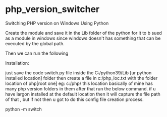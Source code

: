 # php_version_switcher
Switching PHP version on Windows Using Python

Create the module and save it in the Lib folder of the python for it to b sued as a module in windows
since windows doesn't has something that can be executed by the global path.

Then we can run the following 


Installation:

just save the code switch.py file inside the C:/python39/Lib [ur python installed location]  folder then create a file in c:/php_loc.txt with the folder location of php[root one] eg: c:/php/ this location basically of mine has many php version folders in them after that run the below command.
if u have largon installed at the default location then it will capture the file path of that , but if not then u got to do this config file creation process.

python -m switch

